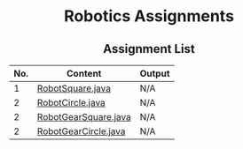 # <center>Robotics Assignments</center>

## <center>Assignment List</center>
| No.  | Content   | Output   |
|-------------- | -------------- | -------------- |
| 1    | [RobotSquare.java](./src/RobotSquare.java)     | N/A     |
| 2    | [RobotCircle.java](./src/RobotCircle.java)     | N/A     |
| 2    | [RobotGearSquare.java](./src/RobotGearSquare.java)     | N/A     |
| 2    | [RobotGearCircle.java](./src/RobotGearCircle.java)     | N/A     |